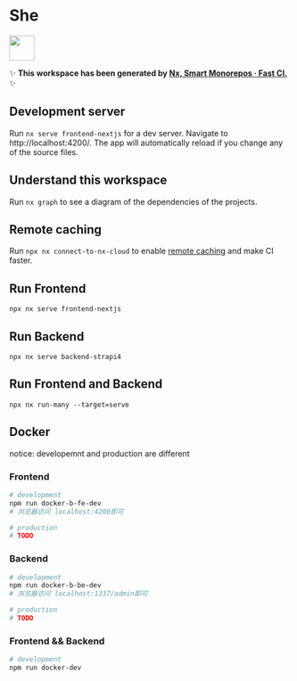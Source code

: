 # She

<a alt="Nx logo" href="https://nx.dev" target="_blank" rel="noreferrer"><img src="https://raw.githubusercontent.com/nrwl/nx/master/images/nx-logo.png" width="45"></a>

✨ **This workspace has been generated by [Nx, Smart Monorepos · Fast CI.](https://nx.dev)** ✨

## Development server

Run `nx serve frontend-nextjs` for a dev server. Navigate to http://localhost:4200/. The app will automatically reload if you change any of the source files.

## Understand this workspace

Run `nx graph` to see a diagram of the dependencies of the projects.

## Remote caching

Run `npx nx connect-to-nx-cloud` to enable [remote caching](https://nx.app) and make CI faster.

## Run Frontend

`npx nx serve frontend-nextjs`

## Run Backend

`npx nx serve backend-strapi4`

## Run Frontend and Backend

`npx nx run-many --target=serve`


## Docker

notice: developemnt and production are different


### Frontend
```bash
# development
npm run docker-b-fe-dev
# 浏览器访问 localhost:4200即可

# production
# TODO
```

### Backend
```bash
# development
npm run docker-b-be-dev
# 浏览器访问 localhost:1337/admin即可

# production
# TODO
```

### Frontend && Backend

```bash
# development
npm run docker-dev
```


